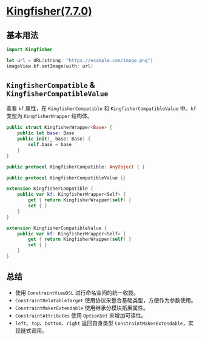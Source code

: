 # [Kingfisher(7.7.0)](https://github.com/onevcat/Kingfisher/tree/7.7.0)

## 基本用法
```swift
import Kingfisher

let url = URL(string: "https://example.com/image.png")
imageView.kf.setImage(with: url)
```

## `KingfisherCompatible` & `KingfisherCompatibleValue`

查看 `kf` 属性，在 `KingfisherCompatible` 和 `KingfisherCompatibleValue` 中。`kf` 类型为 `KingfisherWrapper` 结构体。

```swift
public struct KingfisherWrapper<Base> {
    public let base: Base
    public init(_ base: Base) {
        self.base = base
    }
}

public protocol KingfisherCompatible: AnyObject { }

public protocol KingfisherCompatibleValue {}

extension KingfisherCompatible {
    public var kf: KingfisherWrapper<Self> {
        get { return KingfisherWrapper(self) }
        set { }
    }
}

extension KingfisherCompatibleValue {
    public var kf: KingfisherWrapper<Self> {
        get { return KingfisherWrapper(self) }
        set { }
    }
}
```

## 总结

* 使用 `ConstraintViewDSL` 进行命名空间的统一收拢。
* `ConstraintRelatableTarget` 使用协议来整合基础类型，方便作为参数使用。
* `ConstraintMakerExtendable` 使用继承分模块拓展属性。
* `ConstraintAttributes` 使用 `OptionSet` 来增加可读性。
* `left`、`top`、`bottom`、`right` 返回自身类型 `ConstraintMakerExtendable`，实现链式调用。
